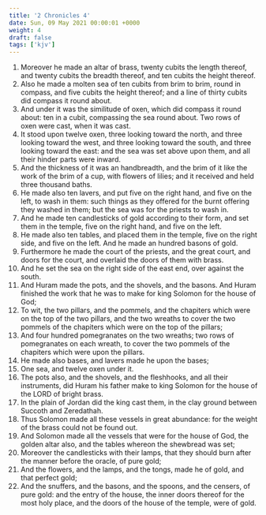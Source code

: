 ```yaml
---
title: '2 Chronicles 4'
date: Sun, 09 May 2021 00:00:01 +0000
weight: 4
draft: false
tags: ['kjv'] 
---
```


1. Moreover he made an altar of brass, twenty cubits the length thereof, and twenty cubits the breadth thereof, and ten cubits the height thereof.
2. Also he made a molten sea of ten cubits from brim to brim, round in compass, and five cubits the height thereof; and a line of thirty cubits did compass it round about.
3. And under it was the similitude of oxen, which did compass it round about: ten in a cubit, compassing the sea round about. Two rows of oxen were cast, when it was cast.
4. It stood upon twelve oxen, three looking toward the north, and three looking toward the west, and three looking toward the south, and three looking toward the east: and the sea was set above upon them, and all their hinder parts were inward.
5. And the thickness of it was an handbreadth, and the brim of it like the work of the brim of a cup, with flowers of lilies; and it received and held three thousand baths.
6. He made also ten lavers, and put five on the right hand, and five on the left, to wash in them: such things as they offered for the burnt offering they washed in them; but the sea was for the priests to wash in.
7. And he made ten candlesticks of gold according to their form, and set them in the temple, five on the right hand, and five on the left.
8. He made also ten tables, and placed them in the temple, five on the right side, and five on the left. And he made an hundred basons of gold.
9. Furthermore he made the court of the priests, and the great court, and doors for the court, and overlaid the doors of them with brass.
10. And he set the sea on the right side of the east end, over against the south.
11. And Huram made the pots, and the shovels, and the basons. And Huram finished the work that he was to make for king Solomon for the house of God;
12. To wit, the two pillars, and the pommels, and the chapiters which were on the top of the two pillars, and the two wreaths to cover the two pommels of the chapiters which were on the top of the pillars;
13. And four hundred pomegranates on the two wreaths; two rows of pomegranates on each wreath, to cover the two pommels of the chapiters which were upon the pillars.
14. He made also bases, and lavers made he upon the bases;
15. One sea, and twelve oxen under it.
16. The pots also, and the shovels, and the fleshhooks, and all their instruments, did Huram his father make to king Solomon for the house of the LORD of bright brass.
17. In the plain of Jordan did the king cast them, in the clay ground between Succoth and Zeredathah.
18. Thus Solomon made all these vessels in great abundance: for the weight of the brass could not be found out.
19. And Solomon made all the vessels that were for the house of God, the golden altar also, and the tables whereon the shewbread was set;
20. Moreover the candlesticks with their lamps, that they should burn after the manner before the oracle, of pure gold;
21. And the flowers, and the lamps, and the tongs, made he of gold, and that perfect gold;
22. And the snuffers, and the basons, and the spoons, and the censers, of pure gold: and the entry of the house, the inner doors thereof for the most holy place, and the doors of the house of the temple, were of gold.
